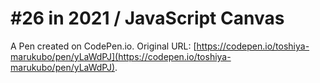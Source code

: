 # #26 in 2021 / JavaScript Canvas

A Pen created on CodePen.io. Original URL: [https://codepen.io/toshiya-marukubo/pen/yLaWdPJ](https://codepen.io/toshiya-marukubo/pen/yLaWdPJ).

